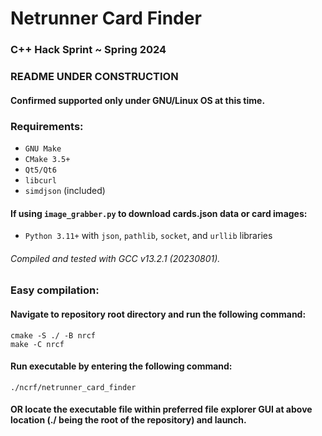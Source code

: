 # Netrunner Card Finder
### C++ Hack Sprint ~ Spring 2024

### **README UNDER CONSTRUCTION**
#### Confirmed supported only under GNU/Linux OS at this time.
### Requirements:
- `GNU Make`
- `CMake 3.5+`
- `Qt5/Qt6`
- `libcurl`
- `simdjson` (included)

#### If using `image_grabber.py` to download cards.json data or card images:
- `Python 3.11+` with `json`, `pathlib`, `socket`, and `urllib` libraries

###### Compiled and tested with GCC v13.2.1 (20230801).
### Easy compilation:
#### Navigate to repository root directory and run the following command:
```
cmake -S ./ -B nrcf
make -C nrcf
```
#### Run executable by entering the following command:
```
./ncrf/netrunner_card_finder
```
#### OR locate the executable file within preferred file explorer GUI at above location (./ being the root of the repository) and launch.
